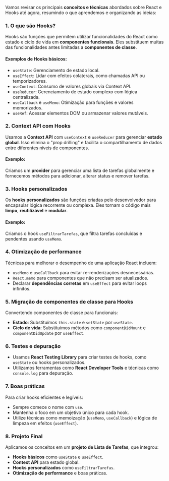 Vamos revisar os principais **conceitos e técnicas** abordados sobre React e Hooks até agora, resumindo o que aprendemos e organizando as ideias:

### **1. O que são Hooks?**

Hooks são funções que permitem utilizar funcionalidades do React como estado e ciclo de vida em **componentes funcionais**. Eles substituem muitas das funcionalidades antes limitadas a **componentes de classe**.

#### Exemplos de Hooks básicos:

- `useState`: Gerenciamento de estado local.
- `useEffect`: Lidar com efeitos colaterais, como chamadas API ou temporizadores.
- `useContext`: Consumo de valores globais via Context API.
- `useReducer`: Gerenciamento de estado complexo com lógica centralizada.
- `useCallback` e `useMemo`: Otimização para funções e valores memorizados.
- `useRef`: Acessar elementos DOM ou armazenar valores mutáveis.

### **2. Context API com Hooks**

Usamos a **Context API** com `useContext` e `useReducer` para gerenciar **estado global**. Isso elimina o "prop drilling" e facilita o compartilhamento de dados entre diferentes níveis de componentes.

#### Exemplo:

Criamos um **provider** para gerenciar uma lista de tarefas globalmente e fornecemos métodos para adicionar, alterar status e remover tarefas.

### **3. Hooks personalizados**

Os **hooks personalizados** são funções criadas pelo desenvolvedor para encapsular lógica recorrente ou complexa. Eles tornam o código mais **limpo**, **reutilizável** e **modular**.

#### Exemplo:

Criamos o hook `useFiltrarTarefas`, que filtra tarefas concluídas e pendentes usando `useMemo`.

### **4. Otimização de performance**

Técnicas para melhorar o desempenho de uma aplicação React incluem:

- `useMemo` e `useCallback` para evitar re-renderizações desnecessárias.
- `React.memo` para componentes que não precisam ser atualizados.
- Declarar **dependências corretas** em `useEffect` para evitar loops infinitos.

### **5. Migração de componentes de classe para Hooks**

Convertendo componentes de classe para funcionais:
- **Estado**: Substituímos `this.state` e `setState` por `useState`.
- **Ciclo de vida**: Substituímos métodos como `componentDidMount` e `componentDidUpdate` por `useEffect`.

### **6. Testes e depuração**

- Usamos **React Testing Library** para criar testes de hooks, como `useState` ou hooks personalizados.
- Utilizamos ferramentas como **React Developer Tools** e técnicas como `console.log` para depuração.

### **7. Boas práticas**

Para criar hooks eficientes e legíveis:
- Sempre comece o nome com `use`.
- Mantenha o foco em um objetivo único para cada hook.
- Utilize técnicas como memoização (`useMemo`, `useCallback`) e lógica de limpeza em efeitos (`useEffect`).

### **8. Projeto Final**

Aplicamos os conceitos em um **projeto de Lista de Tarefas**, que integrou:

- **Hooks básicos** como `useState` e `useEffect`.
- **Context API** para estado global.
- **Hooks personalizados** como `useFiltrarTarefas`.
- **Otimização de performance** e boas práticas.

